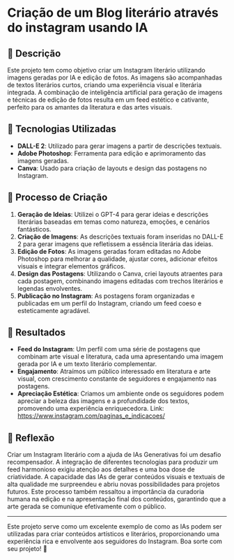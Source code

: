 # Criação de um Blog literário através do instagram usando IA 

## 📒 Descrição
Este projeto tem como objetivo criar um Instagram literário utilizando imagens geradas por IA e edição de fotos. As imagens são acompanhadas de textos literários curtos, criando uma experiência visual e literária integrada. A combinação de inteligência artificial para geração de imagens e técnicas de edição de fotos resulta em um feed estético e cativante, perfeito para os amantes da literatura e das artes visuais.

## 🤖 Tecnologias Utilizadas
- **DALL-E 2**: Utilizado para gerar imagens a partir de descrições textuais.
- **Adobe Photoshop**: Ferramenta para edição e aprimoramento das imagens geradas.
- **Canva**: Usado para criação de layouts e design das postagens no Instagram.

## 🧐 Processo de Criação
1. **Geração de Ideias**: Utilizei o GPT-4 para gerar ideias e descrições literárias baseadas em temas como natureza, emoções, e cenários fantásticos.
2. **Criação de Imagens**: As descrições textuais foram inseridas no DALL-E 2 para gerar imagens que refletissem a essência literária das ideias.
3. **Edição de Fotos**: As imagens geradas foram editadas no Adobe Photoshop para melhorar a qualidade, ajustar cores, adicionar efeitos visuais e integrar elementos gráficos.
4. **Design das Postagens**: Utilizando o Canva, criei layouts atraentes para cada postagem, combinando imagens editadas com trechos literários e legendas envolventes.
5. **Publicação no Instagram**: As postagens foram organizadas e publicadas em um perfil do Instagram, criando um feed coeso e esteticamente agradável.

## 🚀 Resultados
- **Feed do Instagram**: Um perfil com uma série de postagens que combinam arte visual e literatura, cada uma apresentando uma imagem gerada por IA e um texto literário complementar.
- **Engajamento**: Atraímos um público interessado em literatura e arte visual, com crescimento constante de seguidores e engajamento nas postagens.
- **Apreciação Estética**: Criamos um ambiente onde os seguidores podem apreciar a beleza das imagens e a profundidade dos textos, promovendo uma experiência enriquecedora.
Link: https://www.instagram.com/paginas_e_indicacoes/

## 💭 Reflexão 
Criar um Instagram literário com a ajuda de IAs Generativas foi um desafio recompensador. A integração de diferentes tecnologias para produzir um feed harmonioso exigiu atenção aos detalhes e uma boa dose de criatividade. A capacidade das IAs de gerar conteúdos visuais e textuais de alta qualidade me surpreendeu e abriu novas possibilidades para projetos futuros. Este processo também ressaltou a importância da curadoria humana na edição e na apresentação final dos conteúdos, garantindo que a arte gerada se comunique efetivamente com o público.

---

Este projeto serve como um excelente exemplo de como as IAs podem ser utilizadas para criar conteúdos artísticos e literários, proporcionando uma experiência rica e envolvente aos seguidores do Instagram. Boa sorte com seu projeto! 🚀
